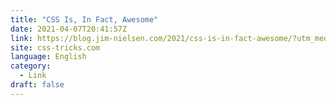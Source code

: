 ```yaml
---
title: "CSS Is, In Fact, Awesome"
date: 2021-04-07T20:41:57Z
link: https://blog.jim-nielsen.com/2021/css-is-in-fact-awesome/?utm_medium=RSS&utm_source=news.12bit.vn
site: css-tricks.com
language: English
category:
  - Link
draft: false
---
```

